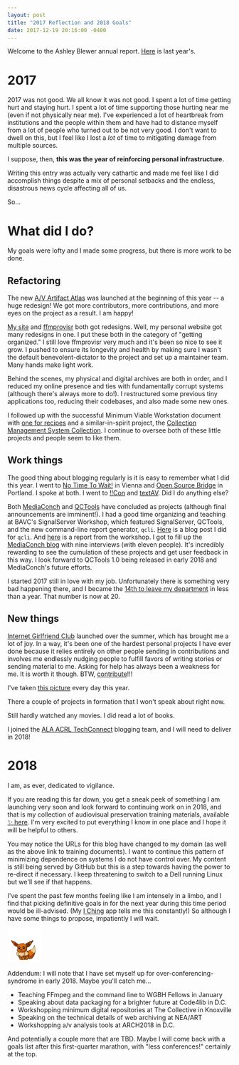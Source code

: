 ```yaml
---
layout: post
title: "2017 Reflection and 2018 Goals"
date: 2017-12-19 20:16:00 -0400
---
```


Welcome to the Ashley Blewer annual report. [Here](https://ablwr.github.io/blog/2016/12/18/2016-reflection-and-2017-goals/) is last year's.

# 2017

2017 was not good. We all know it was not good. I spent a lot of time getting hurt and staying hurt. I spent a lot of time supporting those hurting near me (even if not physically near me). I've experienced a lot of heartbreak from institutions and the people within them and have had to distance myself from a lot of people who turned out to be not very good. I don't want to dwell on this, but I feel like I lost a *lot* of time to mitigating damage from multiple sources.

I suppose, then, **this was the year of reinforcing personal infrastructure.**  

Writing this entry was actually very cathartic and made me feel like I did accomplish things despite a mix of personal setbacks and the endless, disastrous news cycle affecting all of us.

So...

# What did I do? 

My goals were lofty and I made some progress, but there is more work to be done.

## Refactoring 

The new [A/V Artifact Atlas](https://bavc.github.io/avaa/) was launched at the beginning of this year -- a huge redesign! We got more contributors, more contributions, and more eyes on the project as a result. I am happy!

[My site](http://bits.ashleyblewer.com/blog/2017/10/03/css-grid-and-new-order/) and [ffmprovisr](http://bits.ashleyblewer.com/blog/2017/10/31/ffmprovisr-redesign/) both got redesigns. Well, my personal website got many redesigns in one. I put these both in the category of "getting organized." I still love ffmprovisr very much and it's been so nice to see it grow. I pushed to ensure its longevity and health by making sure I wasn't the default benevolent-dictator to the project and set up a maintainer team. Many hands make light work. 

Behind the scenes, my physical and digital archives are both in order, and I reduced my online presence and ties with fundamentally corrupt systems (although there's always more to do!). I restructured some previous tiny applications too, reducing their codebases, and also made some new ones.

I followed up with the successful Minimum Viable Workstation document with [one for recipes](http://bits.ashleyblewer.com/blog/2017/01/16/minimum-viable-digitization-station-recipes/) and a similar-in-spirit project, the [Collection Management System Collection](http://bits.ashleyblewer.com/blog/2017/08/09/collection-management-system-collection/). I continue to oversee both of these little projects and people seem to like them.

## Work things 

The good thing about blogging regularly is it is easy to remember what I did this year.
I went to [No Time To Wait!](http://bits.ashleyblewer.com/blog/2017/11/13/no-time-to-wait-2/) in Vienna and [Open Source Bridge](http://bits.ashleyblewer.com/blog/2017/06/23/open-source-bridge-2017/) in Portland. I spoke at both. I went to [!!Con](http://bangbangcon.com/) and [textAV](https://sites.google.com/view/textav). Did I do anything else?

Both [MediaConch](https://mediaarea.net/MediaConch) and [QCTools](https://github.com/bavc/qctools) have concluded as projects (although final announcements are imminent!). I had a good time organizing and teaching at BAVC's SignalServer Workshop, which featured SignalServer, QCTools, and the new command-line report generator, `qcli`. [Here](https://bavc.org/blog/qcschool-introducing-qcli) is a blog post I did for `qcli`. And [here](https://bavc.org/blog/report-2017-qctools-tester-workshop) is a report from the workshop. I got to fill up the [MediaConch blog](https://mediaarea.net/MediaConch/blog.html) with nine interviews (with eleven people). It's incredibly rewarding to see the cumulation of these projects and get user feedback in this way. I look forward to QCTools 1.0 being released in early 2018 and MediaConch's future efforts.  

I started 2017 still in love with my job. Unfortunately there is something very bad happening there, and I became the [14th to leave my department](http://bits.ashleyblewer.com/blog/2017/08/04/thanks-team-my-time-at-nypl/) in less than a year. That number is now at 20.

## New things 

[Internet Girlfriend Club](http://internetgirlfriend.club/) launched over the summer, which has brought me a lot of joy. In a way, it's been one of the hardest personal projects I have ever done because it relies entirely on other people sending in contributions and involves me endlessly nudging people to fulfill favors of writing stories or sending material to me. Asking for help has always been a weakness for me. It is worth it though. BTW, [contribute](http://internetgirlfriend.club/cfp/)!!!

I've taken [this picture](https://www.instagram.com/resistance.outfit/) every day this year.  

There a couple of projects in formation that I won't speak about right now.  

Still hardly watched any movies. I did read a lot of books.

I joined the [ALA ACRL TechConnect](http://acrl.ala.org/techconnect/) blogging team, and I will need to deliver in 2018!

# 2018 

I am, as ever, dedicated to vigilance.

If you are reading this far down, you get a sneak peek of something I am launching very soon and look forward to continuing work on in 2018, and that is my collection of audiovisual preservation training materials, available [✨ here](http://training.ashleyblewer.com/). I'm very excited to put everything I know in one place and I hope it will be helpful to others. 

You may notice the URLs for this blog have changed to my domain (as well as the above link to training documents). I want to continue this pattern of minimizing dependence on systems I do not have control over. My content is still being served by GitHub but this is a step towards having the power to re-direct if necessary. I keep threatening to switch to a Dell running Linux but we'll see if that happens.

I've spent the past few months feeling like I am intensely in a limbo, and I find that picking definitive goals in for the next year during this time period would be ill-advised. (My [I Ching](http://bits.ashleyblewer.com/i-ching/) app tells me this constantly!) So although I have some things to propose, impatiently I will wait. 

![eevee](/images/eevee.gif)  

Addendum: I will note that I have set myself up for over-conferencing-syndrome in early 2018. Maybe you'll catch me...

- Teaching FFmpeg and the command line to WGBH Fellows in January 
- Speaking about data packaging for a brighter future at Code4lib in D.C.
- Workshopping minimum digital repositories at The Collective in Knoxville
- Speaking on the technical details of web archiving at NEA/ART
- Workshopping a/v analysis tools at ARCH2018 in D.C.

And potentially a couple more that are TBD. Maybe I will come back with a goals list after this first-quarter marathon, with "less conferences!" certainly at the top.
